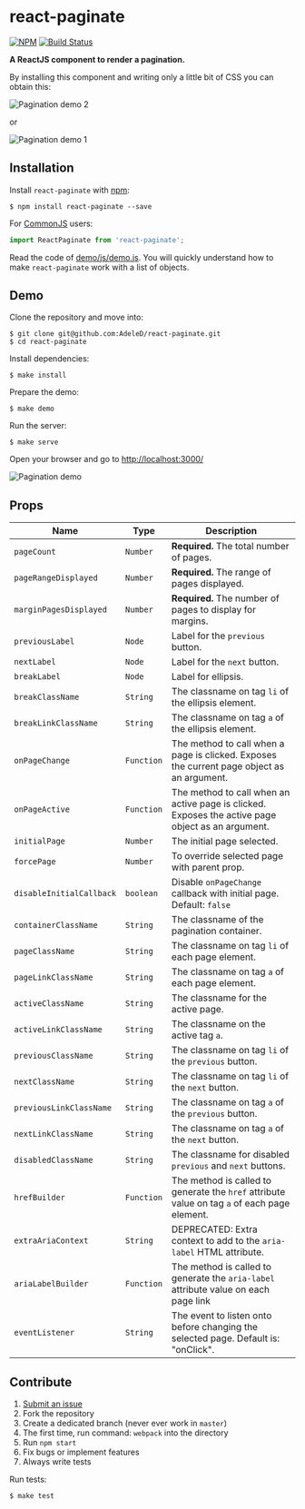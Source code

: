 # react-paginate

[![NPM](https://nodei.co/npm/react-paginate.png?downloads=true)](https://nodei.co/npm/react-paginate/)
[![Build Status](https://travis-ci.org/AdeleD/react-paginate.svg?branch=master)](https://travis-ci.org/AdeleD/react-paginate)

**A ReactJS component to render a pagination.**

By installing this component and writing only a little bit of CSS you can obtain this:

<img src="https://cloud.githubusercontent.com/assets/2084833/24840237/7accb75a-1d1e-11e7-9abb-818431398b91.png" alt="Pagination demo 2" />

or

<img src="https://cloud.githubusercontent.com/assets/2084833/24840230/594e4ea4-1d1e-11e7-8b34-bde943b4793d.png" alt="Pagination demo 1" />

## Installation

Install `react-paginate` with [npm](https://www.npmjs.com/):

```
$ npm install react-paginate --save
```

For [CommonJS](http://wiki.commonjs.org/wiki/CommonJS) users:

```javascript
import ReactPaginate from 'react-paginate';
```

Read the code of [demo/js/demo.js][1]. You will quickly understand
how to make `react-paginate` work with a list of objects.

## Demo

Clone the repository and move into:

```console
$ git clone git@github.com:AdeleD/react-paginate.git
$ cd react-paginate
```

Install dependencies:

```console
$ make install
```

Prepare the demo:

```console
$ make demo
```

Run the server:

```console
$ make serve
```

Open your browser and go to [http://localhost:3000/](http://localhost:3000/)

<img src="https://cloud.githubusercontent.com/assets/2084833/24840241/7c95b7b2-1d1e-11e7-97e3-83b9c7a1f832.gif" alt="Pagination demo" />

## Props

| Name                     | Type       | Description                                                                                  |
| ------------------------ | ---------- | -------------------------------------------------------------------------------------------- |
| `pageCount`              | `Number`   | **Required.** The total number of pages.                                                     |
| `pageRangeDisplayed`     | `Number`   | **Required.** The range of pages displayed.                                                  |
| `marginPagesDisplayed`   | `Number`   | **Required.** The number of pages to display for margins.                                    |
| `previousLabel`          | `Node`     | Label for the `previous` button.                                                             |
| `nextLabel`              | `Node`     | Label for the `next` button.                                                                 |
| `breakLabel`             | `Node`     | Label for ellipsis.                                                                          |
| `breakClassName`         | `String`   | The classname on tag `li` of the ellipsis element.                                           |
| `breakLinkClassName`     | `String`   | The classname on tag `a` of the ellipsis element.                                            |
| `onPageChange`           | `Function` | The method to call when a page is clicked. Exposes the current page object as an argument.   |
| `onPageActive`           | `Function` | The method to call when an active page is clicked. Exposes the active page object as an argument.   |
| `initialPage`            | `Number`   | The initial page selected.                                                                   |
| `forcePage`              | `Number`   | To override selected page with parent prop.                                                  |
| `disableInitialCallback` | `boolean`  | Disable `onPageChange` callback with initial page. Default: `false`                          |
| `containerClassName`     | `String`   | The classname of the pagination container.                                                   |
| `pageClassName`          | `String`   | The classname on tag `li` of each page element.                                              |
| `pageLinkClassName`      | `String`   | The classname on tag `a` of each page element.                                               |
| `activeClassName`        | `String`   | The classname for the active page.                                                           |
| `activeLinkClassName`    | `String`   | The classname on the active tag `a`.                                                         |
| `previousClassName`      | `String`   | The classname on tag `li` of the `previous` button.                                          |
| `nextClassName`          | `String`   | The classname on tag `li` of the `next` button.                                              |
| `previousLinkClassName`  | `String`   | The classname on tag `a` of the `previous` button.                                           |
| `nextLinkClassName`      | `String`   | The classname on tag `a` of the `next` button.                                               |
| `disabledClassName`      | `String`   | The classname for disabled `previous` and `next` buttons.                                    |
| `hrefBuilder`            | `Function` | The method is called to generate the `href` attribute value on tag `a` of each page element. |
| `extraAriaContext`       | `String`   | DEPRECATED: Extra context to add to the `aria-label` HTML attribute.                         |
| `ariaLabelBuilder`       | `Function` | The method is called to generate the `aria-label` attribute value on each page link          |
| `eventListener`          | `String`   | The event to listen onto before changing the selected page. Default is: "onClick".           |

## Contribute

1. [Submit an issue](https://github.com/AdeleD/react-paginate/issues)
2. Fork the repository
3. Create a dedicated branch (never ever work in `master`)
4. The first time, run command: `webpack` into the directory
5. Run `npm start`
6. Fix bugs or implement features
7. Always write tests

Run tests:

```console
$ make test
```

[1]: https://github.com/AdeleD/react-paginate/blob/master/demo/js/demo.js
